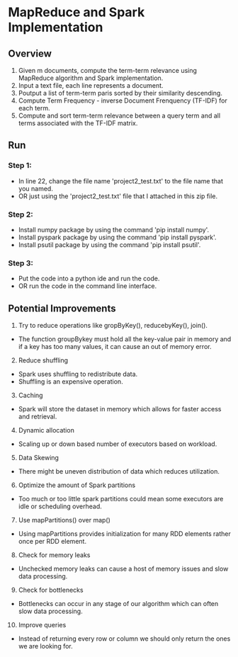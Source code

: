 # MapReduce and Spark Implementation

## Overview
1. Given m documents, compute the term-term relevance using MapReduce algorithm and Spark implementation. 
2. Input a text file, each line represents a document. 
3. Poutput a list of term-term paris sorted by their similarity descending. 
4. Compute Term Frequency - inverse Document Frenquency (TF-IDF) for each term. 
5. Compute and sort term-term relevance between a query term and all terms associated with the TF-IDF matrix. 

## Run
### Step 1:
- In line 22, change the file name 'project2_test.txt' to the file name that you named. 
- OR just using the 'project2_test.txt' file that I attached in this zip file. 

### Step 2:
- Install numpy package by using the command 'pip install numpy'. 
- Install pyspark package by using the command 'pip install pyspark'.
- Install psutil package by using the command 'pip install psutil'.

### Step 3:
- Put the code into a python ide and run the code. 
- OR run the code in the command line interface. 

## Potential Improvements 
1. Try to reduce operations like gropByKey(), reducebyKey(), join().
- The function groupBykey must hold all the key-value pair in memory and if a key
has too many values, it can cause an out of memory error.

2. Reduce shuffling
- Spark uses shuffling to redistribute data.
- Shuffling is an expensive operation.

3. Caching
- Spark will store the dataset in memory which allows for faster access and
retrieval.

4. Dynamic allocation
- Scaling up or down based number of executors based on workload.

5. Data Skewing
- There might be uneven distribution of data which reduces utilization. 

6. Optimize the amount of Spark partitions
- Too much or too little spark partitions could mean some executors are idle or
scheduling overhead.

7. Use mapPartitions() over map()
- Using mapPartitions provides initialization for many RDD elements rather once
per RDD element.

8. Check for memory leaks
- Unchecked memory leaks can cause a host of memory issues and slow data
processing.

9. Check for bottlenecks
- Bottlenecks can occur in any stage of our algorithm which can often slow data
processing.

10. Improve queries
- Instead of returning every row or column we should only return the ones we are
looking for. 
